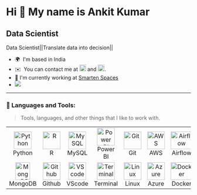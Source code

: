 Hi 👋 My name is Ankit Kumar
============================

Data Scientist
--------------

Data Scientist||Translate data into decision||

*   🌍  I'm based in India
*   ✉️  You can contact me at <a href="mailto:akki27raj@gmail.com" target="_blank" rel="noreferrer"><img
                  src="https://upload.wikimedia.org/wikipedia/commons/7/7e/Gmail_icon_%282020%29.svg" width="18" height="18"></a>  and  <a href="https://www.linkedin.com/in/ankit-kumar-bb2322171/" target="_blank" rel="noreferrer"><img
                  src="https://upload.wikimedia.org/wikipedia/commons/8/81/LinkedIn_icon.svg" width="18" height="18"></a>.
*   :rocket: I'm currently working at [Smarten Spaces](https://smartenspaces.com/)
*   <a href="https://github.com/ankit4488kumar?tab=followers" target="_blank" rel="noreferrer"><img
                  src="https://img.shields.io/github/followers/ankit4488kumar?logo=github&style=for-the-badge&color=0891b2&labelColor=1c1917" /></a>
---

### :dart: Languages and Tools:

> Tools, languages, and other things that I like to work with.

<table>
  <tr>
    <td align="center" width="96">
      <a href="https://www.python.org/">
        <img src="https://upload.wikimedia.org/wikipedia/commons/c/c3/Python-logo-notext.svg" width="48" height="48" alt="Python" />
      </a>
      <br>Python
    </td>
    <td align="center" width="96">
      <a href="https://posit.co/download/rstudio-desktop/">
        <img src="https://upload.wikimedia.org/wikipedia/commons/d/d0/RStudio_logo_flat.svg" width="48" height="48" alt="R" />
      </a>
      <br>R
    </td>
    <td align="center" width="96">
      <a href="https://www.mysql.com/">
        <img src="https://raw.githubusercontent.com/danielcranney/readme-generator/main/public/icons/skills/mysql-colored.svg" width="48" height="48" alt="MySQL" />
      </a>
      <br>MySQL
    </td>
      <td align="center" width="96">
      <a href="https://www.microsoft.com/en-us/power-platform/products/power-bi">
        <img src="https://upload.wikimedia.org/wikipedia/commons/c/cf/New_Power_BI_Logo.svg" width="48" height="48" alt="Power BI" />
      </a>
      <br>Power BI
    </td>
    <td align="center" width="96">
      <a href="https://git-scm.com/">
        <img src="https://upload.wikimedia.org/wikipedia/commons/e/e0/Git-logo.svg" width="48" height="48" alt="Git" />
      </a>
      <br>Git
    </td>
    <td align="center" width="96">
      <a href="https://aws.amazon.com/">
        <img src="https://upload.wikimedia.org/wikipedia/commons/9/93/Amazon_Web_Services_Logo.svg" width="48" height="48" alt="AWS" />
      </a>
      <br>AWS
    </td>
  <td align="center" width="96">
      <a href="https://airflow.apache.org/">
        <img src="https://upload.wikimedia.org/wikipedia/commons/d/de/AirflowLogo.png" width="60" height="48" alt="Airflow" />
      </a>
      <br>Airflow
    </td>
  </tr>
  <tr>
  <td align="center" width="96">
      <a href="https://www.mongodb.com/">
        <img src="https://www.vectorlogo.zone/logos/mongodb/mongodb-icon.svg" width="40" height="48" alt="MongoDB" />
      </a>
      <br>MongoDB
    </td>
    <td align="center"  width="96">
      <a href="https://github.com/">
        <img src="https://github.githubassets.com/images/modules/logos_page/Octocat.png" width="48" height="48" alt="Github" />
      </a>
      <br>Github
    </td>
    <td align="center"  width="96">
      <a href="https://code.visualstudio.com/">
        <img src="https://upload.wikimedia.org/wikipedia/commons/9/9a/Visual_Studio_Code_1.35_icon.svg" width="48" height="48" alt="VScode" />
      </a>
      <br>VScode
    </td>
    <td align="center" width="96">
      <a href="#">
        <img src="https://cdn.worldvectorlogo.com/logos/terminal-1.svg" width="48" height="48" alt="Terminal" />
      </a>
      <br>Terminal
    </td>
    <td align="center" width="96">
      <a href="https://www.linux.org/" >
        <img src="https://upload.wikimedia.org/wikipedia/commons/3/35/Tux.svg" width="48" height="48" alt="Linux" />
      </a>
      <br>Linux
    <td align="center" width="96">
      <a href="https://azure.microsoft.com/en-in" >
        <img src="https://upload.wikimedia.org/wikipedia/commons/a/a8/Microsoft_Azure_Logo.svg" width="48" height="48" alt="Azure" />
      </a>
      <br>Azure
    </td>
    <td align="center" width="96">
          <a href="https://www.docker.com/" >
            <img src="https://upload.wikimedia.org/wikipedia/commons/4/4e/Docker_%28container_engine%29_logo.svg" width="60" height="48" alt="Docker" />
          </a>
          <br>Docker
        </td>
    </td>
  </tr>
</table>
